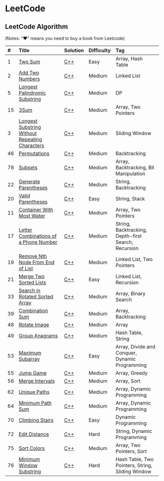 # LeetCode

## LeetCode Algorithm

\(Notes: "♥" means you need to buy a book from Leetcode\)

| \# | Title | Solution | Difficulty | Tag |
| :--- | :--- | :--- | :--- | :--- |
|1|[Two Sum](https://leetcode.com/problems/two-sum) | [C++](./algorithms/TwoSum/TwoSum.cc)|Easy|Array, Hash Table|
|2|[Add Two Numbers](https://leetcode.com/problems/add-two-numbers) | [C++](./algorithms/AddTwoNumbers/AddTwoNumbers.cc)|Medium|Linked List|
|5|[Longest Palindromic Substring](https://leetcode.com/problems/longest-palindromic-substring) | [C++](./algorithms/LongestPalindromicSubstring/LongestPalindromicSubstring.cc)|Medium|DP|
|15|[3Sum](https://leetcode.com/problems/3sum) | [C++](./algorithms/3sum/3sum.cc)|Medium|Array, Two Pointers|
|3|[Longest Substring Without Repeating Characters](https://leetcode.com/problems/longest-substring-without-repeating-characters) | [C++](./algorithms/LongestSubstringWithoutRepeatingCharacters/LongestSubstringWithoutRepeatingCharacters.cc)|Medium|Sliding Window|
|46|[Permutations](https://leetcode.com/problems/permutations) | [C++](./algorithms/Permutations/Permutations.cc)|Medium|Backtracking|
|78|[Subsets](https://leetcode.com/problems/subsets) | [C++](./algorithms/Subsets/Subsets.cc)|Medium|Array, Backtracking, Bit Manipulation|
|22|[Generate Parentheses](https://leetcode.com/problems/generate-parentheses/) | [C++](./algorithms/GenerateParentheses/GenerateParentheses.cc)|Medium|String, Backtracking|
|20|[Valid Parentheses](https://leetcode.com/problems/valid-parentheses) | [C++](./algorithms/ValidParentheses/ValidParentheses.cc)|Easy|String, Stack|
|11|[Container With Most Water](https://leetcode.com/problems/container-with-most-water) | [C++](./algorithms/ContainerWithMostWater/ContainerWithMostWater.cc)|Medium|Array, Two Pointers|
|17|[Letter Combinations of a Phone Number](https://leetcode.com/problems/letter-combinations-of-a-phone-number) | [C++](./algorithms/LetterCombinationsOfAPhoneNumber/LetterCombinationsOfAPhoneNumber.cc)|Medium|String, Backtracking, Depth-first Search, Recursion|
|19|[Remove Nth Node From End of List](https://leetcode.com/problems/remove-nth-node-from-end-of-list) | [C++](./algorithms/RemoveNthNodeFromEndOfList/RemoveNthNodeFromEndOfList.cc)|Medium|Linked List, Two Pointers|
|21|[Merge Two Sorted Lists](https://leetcode.com/problems/merge-two-sorted-lists) | [C++](./algorithms/MergeTwoSortedLists/MergeTwoSortedLists.cc)|Easy|Linked List, Recursion|
|33|[Search in Rotated Sorted Array](https://leetcode.com/problems/search-in-rotated-sorted-array) | [C++](./algorithms/SearchInRotatedSortedArray/SearchInRotatedSortedArray.cc)|Medium|Array, Binary Search|
|39|[Combination Sum](https://leetcode.com/problems/combination-sum/) | [C++](./algorithms/CombinationSum/CombinationSum.cc)|Medium|Array, Backtracking|
|48|[Rotate Image](https://leetcode.com/problems/rotate-image) | [C++](./algorithms/RotateImage/RotateImage.cc)|Medium|Array|
|49|[Group Anagrams](https://leetcode.com/problems/group-anagrams/) | [C++](./algorithms/GroupAnagrams/GroupAnagrams.cc)|Medium|Hash Table, String|
|53|[Maximum Subarray](https://leetcode.com/problems/maximum-subarray) | [C++](./algorithms/MaximumSubarray/MaximumSubarray.cc)|Easy|Array, Divide and Conquer, Dynamic Programming|
|55|[Jump Game](https://leetcode.com/problems/jump-game/) | [C++](./algorithms/JumpGame/JumpGame.cc)|Medium|Array, Greedy|
|56|[Merge Intervals](https://leetcode.com/problems/merge-intervals) | [C++](./algorithms/MergeIntervals/MergeIntervals.cc)|Medium|Array, Sort|
|62|[Unique Paths](https://leetcode.com/problems/unique-paths) | [C++](./algorithms/UniquePaths/UniquePaths.cc)|Medium|Array, Dynamic Programming|
|64|[Minimum Path Sum](https://leetcode.com/problems/minimum-path-sum/) | [C++](./algorithms/MinimumPathSum/MinimumPathSum.cc)|Medium|Array, Dynamic Programming|
|70|[Climbing Stairs](https://leetcode.com/problems/climbing-stairs) | [C++](./algorithms/ClimbingStairs/ClimbingStairs.cc)|Easy|Dynamic Programming|
|72|[Edit Distance](https://leetcode.com/problems/edit-distance) | [C++](./algorithms/EditDistance/EditDistance.cc)|Hard|String, Dynamic Programming|
|75|[Sort Colors](https://leetcode.com/problems/sort-colors) | [C++](./algorithms/SortColors/SortColors.cc)|Medium|Array, Two Pointers, Sort|
|76|[Minimum Window Substring](https://leetcode.com/problems/minimum-window-substring) | [C++](./algorithms/MinimumWindowSubstring/MinimumWindowSubstring.cc)|Hard|Hash Table, Two Pointers, String, Sliding Window|

